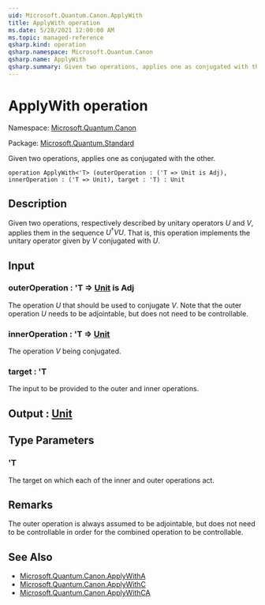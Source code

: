 ```yaml
---
uid: Microsoft.Quantum.Canon.ApplyWith
title: ApplyWith operation
ms.date: 5/28/2021 12:00:00 AM
ms.topic: managed-reference
qsharp.kind: operation
qsharp.namespace: Microsoft.Quantum.Canon
qsharp.name: ApplyWith
qsharp.summary: Given two operations, applies one as conjugated with the other.
---
```


# ApplyWith operation

Namespace: [Microsoft.Quantum.Canon](xref:Microsoft.Quantum.Canon)

Package: [Microsoft.Quantum.Standard](https://nuget.org/packages/Microsoft.Quantum.Standard)


Given two operations, applies one as conjugated with the other.

```qsharp
operation ApplyWith<'T> (outerOperation : ('T => Unit is Adj), innerOperation : ('T => Unit), target : 'T) : Unit
```


## Description

Given two operations, respectively described by unitary operators $U$and $V$, applies them in the sequence $U^{\dagger} V U$. That is,this operation implements the unitary operator given by $V$ conjugatedwith $U$.

## Input

### outerOperation : 'T => [Unit](xref:microsoft.quantum.qsharp.valueliterals#unit-literal)  is Adj

The operation $U$ that should be used to conjugate $V$. Note that theouter operation $U$ needs to be adjointable, but does notneed to be controllable.


### innerOperation : 'T => [Unit](xref:microsoft.quantum.qsharp.valueliterals#unit-literal) 

The operation $V$ being conjugated.


### target : 'T

The input to be provided to the outer and inner operations.



## Output : [Unit](xref:microsoft.quantum.qsharp.valueliterals#unit-literal)



## Type Parameters

### 'T

The target on which each of the inner and outer operations act.

## Remarks

The outer operation is always assumed to be adjointable, but does notneed to be controllable in order for the combined operation to becontrollable.

## See Also

- [Microsoft.Quantum.Canon.ApplyWithA](xref:Microsoft.Quantum.Canon.ApplyWithA)
- [Microsoft.Quantum.Canon.ApplyWithC](xref:Microsoft.Quantum.Canon.ApplyWithC)
- [Microsoft.Quantum.Canon.ApplyWithCA](xref:Microsoft.Quantum.Canon.ApplyWithCA)